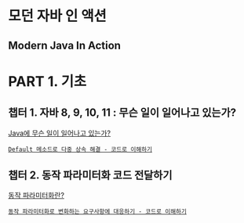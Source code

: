 # 모던 자바 인 액션

## Modern Java In Action

# PART 1. 기초

## 챕터 1. 자바 8, 9, 10, 11 : 무슨 일이 일어나고 있는가?

[Java에 무슨 일이 일어나고 있는가?](https://www.notion.so/Java-6ff229ed4e714e90b8536a4e0cdbc8fe)

[`Default 메소드로 다중 상속 해결 - 코드로 이해하기`](https://github.com/SkuStudy/modern-java-in-action/blob/master/youngjun/code/src/chapter1/Chap1_4_Default%EB%8B%A4%EC%A4%91%EC%83%81%EC%86%8D.java)

## 챕터 2. 동작 파라미터화 코드 전달하기

[동작 파라미터화란?](https://www.notion.so/36858f1088a74f94b407a4f1227af62a)

[`동작 파라미터화로 변화하는 요구사항에 대응하기 - 코드로 이해하기`](https://github.com/SkuStudy/modern-java-in-action/tree/master/youngjun/code/src/chapter2)